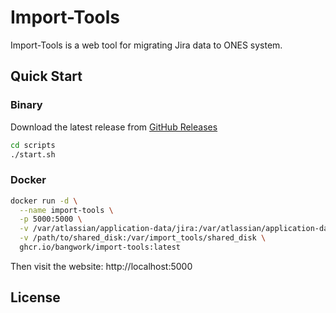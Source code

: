 # Import-Tools

Import-Tools is a web tool for migrating Jira data to ONES system.

## Quick Start

### Binary

Download the latest release from [GitHub Releases](https://github.com/BangWork/import-tools/releases)

```bash
cd scripts
./start.sh
```

### Docker

```bash
docker run -d \
  --name import-tools \
  -p 5000:5000 \
  -v /var/atlassian/application-data/jira:/var/atlassian/application-data/jira \
  -v /path/to/shared_disk:/var/import_tools/shared_disk \
  ghcr.io/bangwork/import-tools:latest
```

Then visit the website: http://localhost:5000

## License


